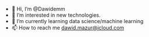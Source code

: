 - 👋 Hi, I’m @Dawidemm
- 👀 I’m interested in new technologies.
- 🌱 I’m currently learning data science/machine learning
- 📫 How to reach me dawid.mazur@icloud.com

<!---
Dawidemm/Dawidemm is a ✨ special ✨ repository because its `README.md` (this file) appears on your GitHub profile.
You can click the Preview link to take a look at your changes.
--->
